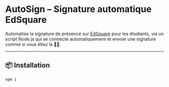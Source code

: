 # AutoSign – Signature automatique EdSquare

Automatise la signature de présence sur [EdSquare](https://app.edsquare.fr) pour les étudiants, via un script Node.js qui se connecte automatiquement et envoie une signature comme si vous étiez là 🧙‍♂️.

---

## 📦 Installation

```bash
npm i

